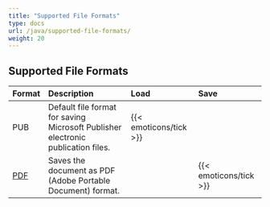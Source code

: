 ```yaml
---
title: "Supported File Formats"
type: docs
url: /java/supported-file-formats/
weight: 20
---
```


## **Supported File Formats**

|**Format**|**Description**|**Load**|**Save**|
| :- | :- | :- | :- |
|PUB|Default file format for saving Microsoft Publisher electronic publication files.|{{< emoticons/tick >}}| |
|[PDF](https://wiki.fileformat.com/pdf/)|Saves the document as PDF (Adobe Portable Document) format.| |{{< emoticons/tick >}}|
